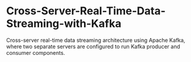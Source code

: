 # Cross-Server-Real-Time-Data-Streaming-with-Kafka
Cross-server real-time data streaming architecture using Apache Kafka, where two separate servers are configured to run Kafka producer and consumer components.
